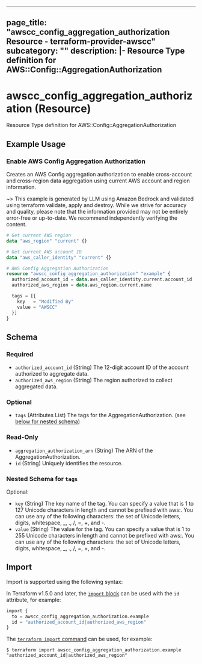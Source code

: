 
---
page_title: "awscc_config_aggregation_authorization Resource - terraform-provider-awscc"
subcategory: ""
description: |-
  Resource Type definition for AWS::Config::AggregationAuthorization
---

# awscc_config_aggregation_authorization (Resource)

Resource Type definition for AWS::Config::AggregationAuthorization

## Example Usage

### Enable AWS Config Aggregation Authorization

Creates an AWS Config aggregation authorization to enable cross-account and cross-region data aggregation using current AWS account and region information.

~> This example is generated by LLM using Amazon Bedrock and validated using terraform validate, apply and destroy. While we strive for accuracy and quality, please note that the information provided may not be entirely error-free or up-to-date. We recommend independently verifying the content.

```terraform
# Get current AWS region
data "aws_region" "current" {}

# Get current AWS account ID
data "aws_caller_identity" "current" {}

# AWS Config Aggregation Authorization
resource "awscc_config_aggregation_authorization" "example" {
  authorized_account_id = data.aws_caller_identity.current.account_id
  authorized_aws_region = data.aws_region.current.name

  tags = [{
    key   = "Modified By"
    value = "AWSCC"
  }]
}
```

<!-- schema generated by tfplugindocs -->
## Schema

### Required

- `authorized_account_id` (String) The 12-digit account ID of the account authorized to aggregate data.
- `authorized_aws_region` (String) The region authorized to collect aggregated data.

### Optional

- `tags` (Attributes List) The tags for the AggregationAuthorization. (see [below for nested schema](#nestedatt--tags))

### Read-Only

- `aggregation_authorization_arn` (String) The ARN of the AggregationAuthorization.
- `id` (String) Uniquely identifies the resource.

<a id="nestedatt--tags"></a>
### Nested Schema for `tags`

Optional:

- `key` (String) The key name of the tag. You can specify a value that is 1 to 127 Unicode characters in length and cannot be prefixed with aws:. You can use any of the following characters: the set of Unicode letters, digits, whitespace, _, ., /, =, +, and -.
- `value` (String) The value for the tag. You can specify a value that is 1 to 255 Unicode characters in length and cannot be prefixed with aws:. You can use any of the following characters: the set of Unicode letters, digits, whitespace, _, ., /, =, +, and -.

## Import

Import is supported using the following syntax:

In Terraform v1.5.0 and later, the [`import` block](https://developer.hashicorp.com/terraform/language/import) can be used with the `id` attribute, for example:

```terraform
import {
  to = awscc_config_aggregation_authorization.example
  id = "authorized_account_id|authorized_aws_region"
}
```

The [`terraform import` command](https://developer.hashicorp.com/terraform/cli/commands/import) can be used, for example:

```shell
$ terraform import awscc_config_aggregation_authorization.example "authorized_account_id|authorized_aws_region"
```
